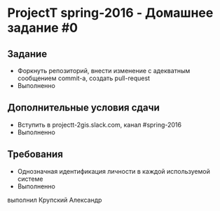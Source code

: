 # ProjectT spring-2016 - Домашнее задание #0
## Задание
- Форкнуть репозиторий, внести изменение с адекватным сообщением commit-а, создать pull-request
- Выполненно

## Дополнительные условия сдачи
- Вступить в projectt-2gis.slack.com, канал #spring-2016
- Выполненно

## Требования
- Однозначная идентификация личности в каждой используемой системе
- Выполненно

выполнил Крупский Александр
